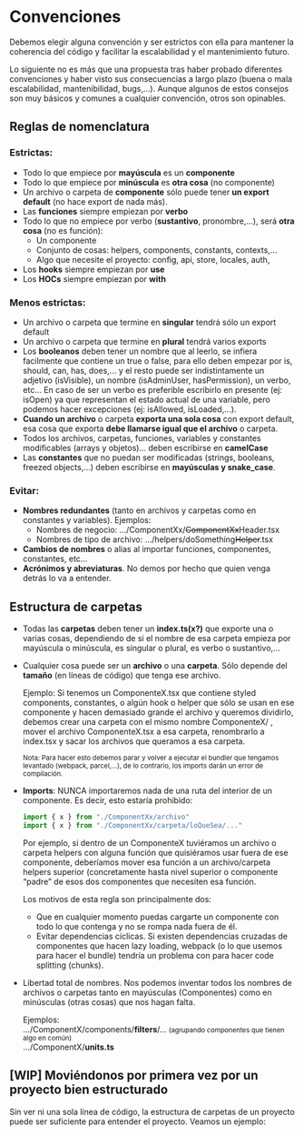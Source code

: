 # Convenciones

Debemos elegir alguna convención y ser estrictos con ella para mantener la coherencia del código y facilitar la escalabilidad y el mantenimiento futuro.

Lo siguiente no es más que una propuesta tras haber probado diferentes convenciones y haber visto sus consecuencias a largo plazo (buena o mala escalabilidad, mantenibilidad, bugs,...). Aunque algunos de estos consejos son muy básicos y comunes a cualquier convención, otros son opinables.

## Reglas de nomenclatura

### Estrictas:

- Todo lo que empiece por **mayúscula** es un **componente**
- Todo lo que empiece por **minúscula** es **otra cosa** (no componente)
- Un archivo o carpeta de **componente** sólo puede tener **un export default** (no hace export de nada más).
- Las **funciones** siempre empiezan por **verbo**
- Todo lo que no empiece por verbo (**sustantivo**, pronombre,...), será **otra cosa** (no es función):
    - Un componente
    - Conjunto de cosas: helpers, components, constants, contexts,...
    - Algo que necesite el proyecto: config, api, store, locales, auth,
- Los **hooks** siempre empiezan por **use**
- Los **HOCs** siempre empiezan por **with**

### Menos estrictas:

- Un archivo o carpeta que termine en **singular** tendrá sólo un export default
- Un archivo o carpeta que termine en **plural** tendrá varios exports
- Los **booleanos** deben tener un nombre que al leerlo, se infiera facilmente que contiene un true o false, para ello deben empezar por is, should, can, has, does,... y el resto puede ser indistintamente un adjetivo (isVisible), un nombre (isAdminUser, hasPermission), un verbo, etc... En caso de ser un verbo es preferible escribirlo en presente (ej: isOpen) ya que representan el estado actual de una variable, pero podemos hacer excepciones (ej: isAllowed, isLoaded,...).
- **Cuando un archivo** o carpeta **exporta una sola cosa** con export default, esa cosa que exporta **debe llamarse igual que el archivo** o carpeta.
- Todos los archivos, carpetas, funciones, variables y constantes modificables (arrays y objetos)... deben escribirse en **camelCase**
- Las **constantes** que no puedan ser modificadas (strings, booleans, freezed objects,...) deben escribirse en **mayúsculas y snake_case**.

### Evitar:

- **Nombres redundantes** (tanto en archivos y carpetas como en constantes y variables). Ejemplos:
    - Nombres de negocio: .../ComponentXx/~~ComponentXx~~Header.tsx
    - Nombres de tipo de archivo: .../helpers/doSomething~~Helper~~.tsx
- **Cambios de nombres** o alias al importar funciones, componentes, constantes, etc...
- **Acrónimos y abreviaturas**. No demos por hecho que quien venga detrás lo va a entender.

## Estructura de carpetas

- Todas las **carpetas** deben tener un **index.ts(x?)** que exporte una o varias cosas, dependiendo de si el nombre de esa carpeta empieza por mayúscula o minúscula, es singular o plural, es verbo o sustantivo,...

- Cualquier cosa puede ser un **archivo** o una **carpeta**. Sólo depende del **tamaño** (en líneas de código) que tenga ese archivo.

    Ejemplo: Si tenemos un ComponenteX.tsx que contiene styled components, constantes, o algún hook o helper que sólo se usan en ese componente y hacen demasiado grande el archivo y queremos dividirlo, debemos crear una carpeta con el mismo nombre ComponenteX/ , mover el archivo ComponenteX.tsx a esa carpeta, renombrarlo a index.tsx y sacar los archivos que queramos a esa carpeta.
    
    <sub>Nota: Para hacer esto debemos parar y volver a ejecutar el bundler que tengamos levantado (webpack, parcel,...), de lo contrario, los imports darán un error de compilación.</sub>
    
- **Imports**: NUNCA importaremos nada de una ruta del interior de un componente. Es decir, esto estaría prohibido:
    ```javascript
    import { x } from "./ComponentXx/archivo"
    import { x } from "./ComponentXx/carpeta/loQueSea/..."
    ```

    Por ejemplo, si dentro de un ComponenteX tuviéramos un archivo o carpeta helpers con alguna función que quisiéramos usar fuera de ese componente, deberíamos mover esa función a un archivo/carpeta helpers superior (concretamente hasta nivel superior o componente “padre” de esos dos componentes que necesiten esa función.

    Los motivos de esta regla son principalmente dos:
    - Que en cualquier momento puedas cargarte un componente con todo lo que contenga y no se rompa nada fuera de él.
    - Evitar dependencias cíclicas. Si existen dependencias cruzadas de componentes que hacen lazy loading, webpack (o lo que usemos para hacer el bundle) tendría un problema con para hacer code splitting (chunks).

- Libertad total de nombres. Nos podemos inventar todos los nombres de archivos o carpetas tanto en mayúsculas (Componentes) como en minúsculas (otras cosas) que nos hagan falta.

    Ejemplos:\
    .../ComponentX/components/**filters**/... <small>(agrupando componentes que tienen algo en común)</small>\
    .../ComponentX/**units.ts**

## [WIP] Moviéndonos por primera vez por un proyecto bien estructurado

Sin ver ni una sola línea de código, la estructura de carpetas de un proyecto puede ser suficiente para entender el proyecto. Veamos un ejemplo:

